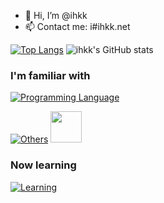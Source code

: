 - 👋 Hi, I’m @ihkk
- 📫 Contact me: i#ihkk.net

[![Top Langs](https://github-readme-stats.vercel.app/api/top-langs/?username=ihkk&layout=compact)](https://github.com/anuraghazra/github-readme-stats)
![ihkk's GitHub stats](https://github-readme-stats.vercel.app/api?username=ihkk&hide=contribs,prs)

### I'm familiar with

[![Programming Language](https://skillicons.dev/icons?i=c,java,lua,py,haskell,js,html,css)]()


[![Others](https://skillicons.dev/icons?i=git,sqlite,r,matlab,vscode)]()
<img src="https://aegisub.org/favicon.svg" style="height: 50px">


### Now learning

[![Learning](https://skillicons.dev/icons?i=cpp,r,vue,docker)]()





<!---
ihkk/ihkk is a ✨ special ✨ repository because its `README.md` (this file) appears on your GitHub profile.
You can click the Preview link to take a look at your changes.
--->
